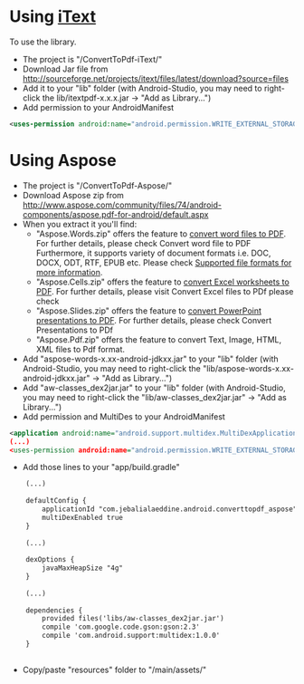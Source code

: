 # Using [iText]

To use the library.
  - The project is "/ConvertToPdf-iText/"
  - Download Jar file from http://sourceforge.net/projects/itext/files/latest/download?source=files
  - Add it to your "lib" folder (with Android-Studio, you may need to right-click the lib/itextpdf-x.x.x.jar -> "Add as Library...")
  - Add permission to your AndroidManifest
  
```xml
<uses-permission android:name="android.permission.WRITE_EXTERNAL_STORAGE" />
```

# Using Aspose
  - The project is "/ConvertToPdf-Aspose/"
  - Download Aspose zip from http://www.aspose.com/community/files/74/android-components/aspose.pdf-for-android/default.aspx
  - When you extract it you'll find:
    - "Aspose.Words.zip" offers the feature to [convert word files to PDF]. For further details, please check Convert word file to PDF Furthermore, it supports variety of document formats i.e. DOC, DOCX, ODT, RTF, EPUB etc. Please check [Supported file formats for more information].
    - "Aspose.Cells.zip" offers the feature to [convert Excel worksheets to PDF]. For further details, please visit Convert Excel files to PDf please check
    - "Aspose.Slides.zip" offers the feature to [convert PowerPoint presentations to PDF]. For further details, please check Convert Presentations to PDf
    - "Aspose.Pdf.zip" offers the feature to convert Text, Image, HTML, XML files to Pdf format.
  - Add "aspose-words-x.xx-android-jdkxx.jar" to your "lib" folder (with Android-Studio, you may need to right-click the "lib/aspose-words-x.xx-android-jdkxx.jar" -> "Add as Library...")
  - Add "aw-classes_dex2jar.jar" to your "lib" folder (with Android-Studio, you may need to right-click the "lib/aw-classes_dex2jar.jar" -> "Add as Library...")
  - Add permission and MultiDes to your AndroidManifest
  
```xml
<application android:name="android.support.multidex.MultiDexApplication"
(...)
<uses-permission android:name="android.permission.WRITE_EXTERNAL_STORAGE" />
```

  - Add those lines to your "app/build.gradle"
```xml
	(...)
	
    defaultConfig {
        applicationId "com.jebalialaeddine.android.converttopdf_aspose"
        multiDexEnabled true
    }
	
	(...)
    
	dexOptions {
        javaMaxHeapSize "4g"
    }
	
	(...)
	
	dependencies {
		provided files('libs/aw-classes_dex2jar.jar')
		compile 'com.google.code.gson:gson:2.3'
		compile 'com.android.support:multidex:1.0.0'
	}	
	
```
  
  - Copy/paste "resources" folder to "/main/assets/"
  
  
  
[iText]: http://itextpdf.com
[convert word files to PDF]: http://www.aspose.com/docs/display/wordsjava/How+to++Convert+a+Document+to+PDF
[Supported file formats for more information]: http://www.aspose.com/docs/display/wordsjava/File+Formats+and+Conversions
[convert Excel worksheets to PDF]: http://www.aspose.com/docs/display/cellsjava/Converting+to+PDF+Files
[convert PowerPoint presentations to PDF]: http://www.aspose.com/docs/display/slidesjava/Converting+to+PDF+File

